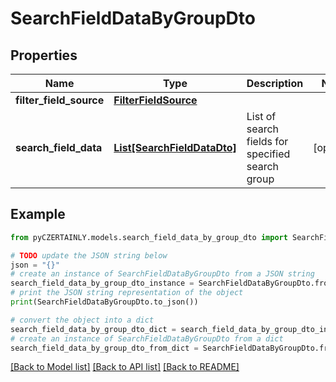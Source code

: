 # SearchFieldDataByGroupDto


## Properties

Name | Type | Description | Notes
------------ | ------------- | ------------- | -------------
**filter_field_source** | [**FilterFieldSource**](FilterFieldSource.md) |  | 
**search_field_data** | [**List[SearchFieldDataDto]**](SearchFieldDataDto.md) | List of search fields for specified search group | [optional] 

## Example

```python
from pyCZERTAINLY.models.search_field_data_by_group_dto import SearchFieldDataByGroupDto

# TODO update the JSON string below
json = "{}"
# create an instance of SearchFieldDataByGroupDto from a JSON string
search_field_data_by_group_dto_instance = SearchFieldDataByGroupDto.from_json(json)
# print the JSON string representation of the object
print(SearchFieldDataByGroupDto.to_json())

# convert the object into a dict
search_field_data_by_group_dto_dict = search_field_data_by_group_dto_instance.to_dict()
# create an instance of SearchFieldDataByGroupDto from a dict
search_field_data_by_group_dto_from_dict = SearchFieldDataByGroupDto.from_dict(search_field_data_by_group_dto_dict)
```
[[Back to Model list]](../README.md#documentation-for-models) [[Back to API list]](../README.md#documentation-for-api-endpoints) [[Back to README]](../README.md)


